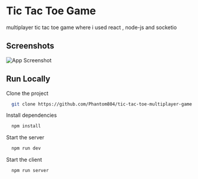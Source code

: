 
# Tic Tac Toe Game

multiplayer tic tac toe game where i used react , node-js and socketio


## Screenshots

![App Screenshot](https://i.ibb.co/fFCmqTR/tic-tac-toe.png)


## Run Locally

Clone the project

```bash
  git clone https://github.com/Phantom804/tic-tac-toe-multiplayer-game.git
```

Install dependencies

```bash
  npm install
```

Start the server

```bash
  npm run dev
```

Start the client

```bash
  npm run server
```


